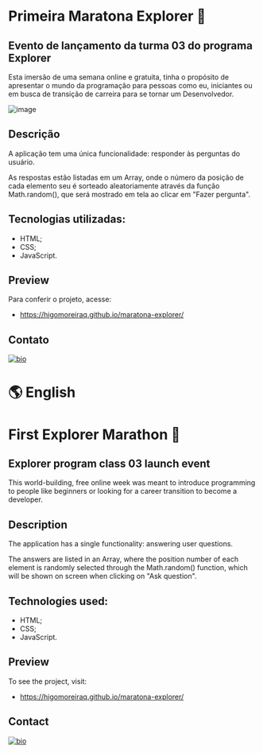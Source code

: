 # Primeira Maratona Explorer 🔮

## Evento de lançamento da turma 03 do programa Explorer

Esta imersão de uma semana online e gratuita, tinha o propósito de apresentar o mundo da programação para pessoas como eu,
iniciantes ou em busca de transição de carreira para se tornar um Desenvolvedor.

![image](https://user-images.githubusercontent.com/107502907/191514187-efa11c47-cfc2-4d8f-9ff3-ad175e397f16.png)


## Descrição

A aplicação tem uma única funcionalidade: responder às perguntas do usuário.

As respostas estão listadas em um Array, onde o número da posição de cada elemento seu é sorteado aleatoriamente através da função Math.random(),
que será mostrado em tela ao clicar em "Fazer pergunta".

## Tecnologias utilizadas:

- HTML;
- CSS;
- JavaScript.

## Preview

Para conferir o projeto, acesse:

- https://higomoreiraq.github.io/maratona-explorer/

## Contato

[![bio](https://img.shields.io/badge/bio_higomoreiraq-9572FC?style=for-the-badge&logo=ko-fi&logoColor=white)](https://higomoreiraq.github.io/Bio-Higo-Moreira/)


#
# 🌎 English



# First Explorer Marathon 🔮

## Explorer program class 03 launch event

This world-building, free online week was meant to introduce programming to people like
beginners or looking for a career transition to become a developer.

## Description

The application has a single functionality: answering user questions.

The answers are listed in an Array, where the position number of each element is randomly selected through the Math.random() function,
which will be shown on screen when clicking on "Ask question".

## Technologies used:

- HTML;
- CSS;
- JavaScript.

## Preview

To see the project, visit:

- https://higomoreiraq.github.io/maratona-explorer/

## Contact

[![bio](https://img.shields.io/badge/bio_higomoreiraq-9572FC?style=for-the-badge&logo=ko-fi&logoColor=white)](https://higomoreiraq.github.io/Bio-Higo-Moreira/)
